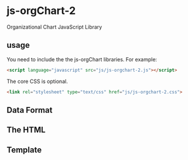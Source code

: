 # js-orgChart-2
Organizational Chart JavaScript Library

<h2><a name="usage" class="anchor" href="#usage"><span class="mini-icon mini-icon-link"></span></a>usage</h2>

You need to include the the js-orgChart libraries. For example:

```html
<script language="javascript" src="js/js-orgchart-2.js"></script>
```

The core CSS is optional. 

```html
<link rel="stylesheet" type="text/css" href="js/js-orgchart-2.css">
```
<h2><a name="foramt" class="anchor" href="#foramt"><span class="mini-icon mini-icon-link"></span></a>Data Format</h2>

<h2><a name="thehtml" class="anchor" href="#thehtml"><span class="mini-icon mini-icon-link"></span></a>The HTML</h2>

<h2><a name="template" class="anchor" href="#template"><span class="mini-icon mini-icon-link"></span></a>Template</h2>
